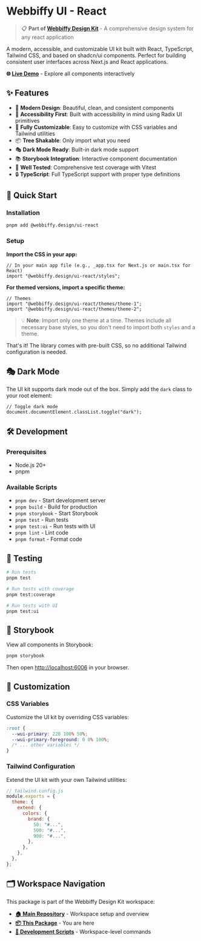 # Webbiffy UI - React

> 📋 **Part of [Webbiffy Design Kit](../../README.md)** - A comprehensive design system for any react application

A modern, accessible, and customizable UI kit built with React, TypeScript, Tailwind CSS, and based on shadcn/ui components. Perfect for building consistent user interfaces across Next.js and React applications.

**🌐 [Live Demo](https://webbiffy-ui-react-storybook.vercel.app/)** - Explore all components interactively

## ✨ Features

- 🎨 **Modern Design**: Beautiful, clean, and consistent components
- 🎯 **Accessibility First**: Built with accessibility in mind using Radix UI primitives
- 🔧 **Fully Customizable**: Easy to customize with CSS variables and Tailwind utilities
- 📦 **Tree Shakable**: Only import what you need
- 🎭 **Dark Mode Ready**: Built-in dark mode support
- 📚 **Storybook Integration**: Interactive component documentation
- 🧪 **Well Tested**: Comprehensive test coverage with Vitest
- 🔒 **TypeScript**: Full TypeScript support with proper type definitions

## 🚀 Quick Start

### Installation

```bash
pnpm add @webbiffy.design/ui-react
```

### Setup

**Import the CSS in your app:**

```tsx
// In your main app file (e.g., _app.tsx for Next.js or main.tsx for React)
import "@webbiffy.design/ui-react/styles";
```

**For themed versions, import a specific theme:**

```tsx
// Themes
import "@webbiffy.design/ui-react/themes/theme-1";
import "@webbiffy.design/ui-react/themes/theme-2";
```

> 💡 **Note**: Import only one theme at a time. Themes include all necessary base styles, so you don't need to import both `styles` and a theme.

That's it! The library comes with pre-built CSS, so no additional Tailwind configuration is needed.

## 🎭 Dark Mode

The UI kit supports dark mode out of the box. Simply add the `dark` class to your root element:

```tsx
// Toggle dark mode
document.documentElement.classList.toggle("dark");
```

## 🛠 Development

### Prerequisites

- Node.js 20+
- pnpm

### Available Scripts

- `pnpm dev` - Start development server
- `pnpm build` - Build for production
- `pnpm storybook` - Start Storybook
- `pnpm test` - Run tests
- `pnpm test:ui` - Run tests with UI
- `pnpm lint` - Lint code
- `pnpm format` - Format code

## 🧪 Testing

```bash
# Run tests
pnpm test

# Run tests with coverage
pnpm test:coverage

# Run tests with UI
pnpm test:ui
```

## 📖 Storybook


View all components in Storybook:

```bash
pnpm storybook
```

Then open [http://localhost:6006](http://localhost:6006) in your browser.

## 🎨 Customization

### CSS Variables

Customize the UI kit by overriding CSS variables:

```css
:root {
  --wui-primary: 220 100% 50%;
  --wui-primary-foreground: 0 0% 100%;
  /* ... other variables */
}
```

### Tailwind Configuration

Extend the UI kit with your own Tailwind utilities:

```js
// tailwind.config.js
module.exports = {
  theme: {
    extend: {
      colors: {
        brand: {
          50: "#...",
          500: "#...",
          900: "#...",
        },
      },
    },
  },
};
```

## 🗂 Workspace Navigation

This package is part of the Webbiffy Design Kit workspace:

- **[🏠 Main Repository](../../README.md)** - Workspace setup and overview
- **[📦 This Package](./README.md)** - You are here
- **[🚀 Development Scripts](../../README.md#-development-setup)** - Workspace-level commands
